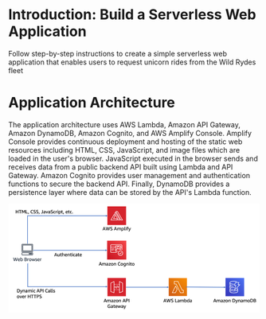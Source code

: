 # Introduction: Build a Serverless Web Application


Follow step-by-step instructions to create a simple serverless web application that enables users to request unicorn rides from the Wild Rydes fleet


# Application Architecture

The application architecture uses AWS Lambda, Amazon API Gateway, Amazon DynamoDB, Amazon Cognito, and AWS Amplify Console. Amplify Console provides continuous deployment and hosting of the static web resources including HTML, CSS, JavaScript, and image files which are loaded in the user's browser. JavaScript executed in the browser sends and receives data from a public backend API built using Lambda and API Gateway. Amazon Cognito provides user management and authentication functions to secure the backend API. Finally, DynamoDB provides a persistence layer where data can be stored by the API's Lambda function.


![](./img/01_arq.png)